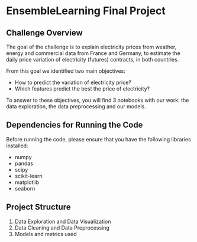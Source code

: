 # EnsembleLearning Final Project

## Challenge Overview
The goal of the challenge is to explain electricity prices from weather, energy and commercial data from France and Germany, to estimate the daily price variation of electricity (futures) contracts, in both countries.

From this goal we identified two main objectives:
- How to predict the variation of electricity price?
- Which features predict the best the price of electricity?

To answer to these objectives, you will find 3 notebooks with our work: the data exploration, the data preprocessing and our models.

## Dependencies for Running the Code
Before running the code, please ensure that you have the following libraries installed:
- numpy
- pandas
- scipy
- scikit-learn
- matplotlib
- seaborn

## Project Structure
1. Data Exploration and Data Visualization
2. Data Cleaning and Data Preprocessing
3. Models and metrics used


